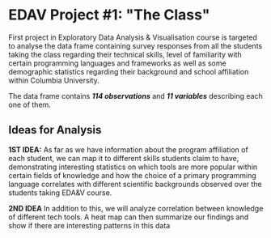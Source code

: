 # EDAV Project #1: "The Class"
First project in Exploratory Data Analysis &amp; Visualisation course is targeted to analyse the data frame containing survey responses from all the students taking the class regarding their technical skills, level of familiarity with certain programming languages and frameworks as well as some demographic statistics regarding their background and school affiliation within Columbia University.

The data frame contains ***114 observations*** and ***11 variables*** describing each one of them.

## Ideas for Analysis

**1ST IDEA:** As far as we have information about the program affiliation of each student, we can map it to different skills students claim to have, demonstrating interesting statistics on which tools are more popular within certain fields of knowledge and how the choice of a primary programming language correlates with different scientific backgrounds observed over the students taking EDA&V course.


**2ND IDEA** In addition to this, we will analyze correlation between knowledge of different tech tools. A heat map can then summarize our findings and show if there are interesting patterns in this data
